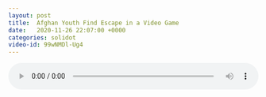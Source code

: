 ```yaml
---
layout: post
title:  Afghan Youth Find Escape in a Video Game
date:   2020-11-26 22:07:00 +0000
categories: solidot
video-id: 99wNMDl-Ug4
---
```


<audio id="youtube" style="width: 100%;" video-id="99wNMDl-Ug4" controls></audio>

<script async type="text/javascript" src="/audio.js"></script>

